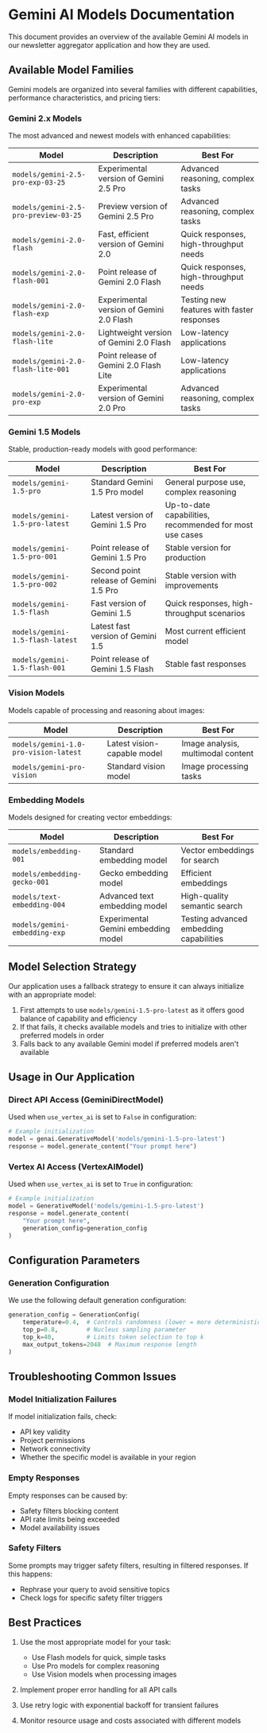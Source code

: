 # Gemini AI Models Documentation

This document provides an overview of the available Gemini AI models in our newsletter aggregator application and how they are used.

## Available Model Families

Gemini models are organized into several families with different capabilities, performance characteristics, and pricing tiers:

### Gemini 2.x Models

The most advanced and newest models with enhanced capabilities:

| Model | Description | Best For |
|-------|-------------|----------|
| `models/gemini-2.5-pro-exp-03-25` | Experimental version of Gemini 2.5 Pro | Advanced reasoning, complex tasks |
| `models/gemini-2.5-pro-preview-03-25` | Preview version of Gemini 2.5 Pro | Advanced reasoning, complex tasks |
| `models/gemini-2.0-flash` | Fast, efficient version of Gemini 2.0 | Quick responses, high-throughput needs |
| `models/gemini-2.0-flash-001` | Point release of Gemini 2.0 Flash | Quick responses, high-throughput needs |
| `models/gemini-2.0-flash-exp` | Experimental version of Gemini 2.0 Flash | Testing new features with faster responses |
| `models/gemini-2.0-flash-lite` | Lightweight version of Gemini 2.0 Flash | Low-latency applications |
| `models/gemini-2.0-flash-lite-001` | Point release of Gemini 2.0 Flash Lite | Low-latency applications |
| `models/gemini-2.0-pro-exp` | Experimental version of Gemini 2.0 Pro | Advanced reasoning, complex tasks |

### Gemini 1.5 Models

Stable, production-ready models with good performance:

| Model | Description | Best For |
|-------|-------------|----------|
| `models/gemini-1.5-pro` | Standard Gemini 1.5 Pro model | General purpose use, complex reasoning |
| `models/gemini-1.5-pro-latest` | Latest version of Gemini 1.5 Pro | Up-to-date capabilities, recommended for most use cases |
| `models/gemini-1.5-pro-001` | Point release of Gemini 1.5 Pro | Stable version for production |
| `models/gemini-1.5-pro-002` | Second point release of Gemini 1.5 Pro | Stable version with improvements |
| `models/gemini-1.5-flash` | Fast version of Gemini 1.5 | Quick responses, high-throughput scenarios |
| `models/gemini-1.5-flash-latest` | Latest fast version of Gemini 1.5 | Most current efficient model |
| `models/gemini-1.5-flash-001` | Point release of Gemini 1.5 Flash | Stable fast responses |

### Vision Models

Models capable of processing and reasoning about images:

| Model | Description | Best For |
|-------|-------------|----------|
| `models/gemini-1.0-pro-vision-latest` | Latest vision-capable model | Image analysis, multimodal content |
| `models/gemini-pro-vision` | Standard vision model | Image processing tasks |

### Embedding Models

Models designed for creating vector embeddings:

| Model | Description | Best For |
|-------|-------------|----------|
| `models/embedding-001` | Standard embedding model | Vector embeddings for search |
| `models/embedding-gecko-001` | Gecko embedding model | Efficient embeddings |
| `models/text-embedding-004` | Advanced text embedding model | High-quality semantic search |
| `models/gemini-embedding-exp` | Experimental Gemini embedding model | Testing advanced embedding capabilities |

## Model Selection Strategy

Our application uses a fallback strategy to ensure it can always initialize with an appropriate model:

1. First attempts to use `models/gemini-1.5-pro-latest` as it offers good balance of capability and efficiency
2. If that fails, it checks available models and tries to initialize with other preferred models in order
3. Falls back to any available Gemini model if preferred models aren't available

## Usage in Our Application

### Direct API Access (GeminiDirectModel)

Used when `use_vertex_ai` is set to `False` in configuration:

```python
# Example initialization
model = genai.GenerativeModel('models/gemini-1.5-pro-latest')
response = model.generate_content("Your prompt here")
```

### Vertex AI Access (VertexAIModel)

Used when `use_vertex_ai` is set to `True` in configuration:

```python
# Example initialization
model = GenerativeModel('models/gemini-1.5-pro-latest')
response = model.generate_content(
    "Your prompt here",
    generation_config=generation_config
)
```

## Configuration Parameters

### Generation Configuration

We use the following default generation configuration:

```python
generation_config = GenerationConfig(
    temperature=0.4,  # Controls randomness (lower = more deterministic)
    top_p=0.8,        # Nucleus sampling parameter
    top_k=40,         # Limits token selection to top k
    max_output_tokens=2048  # Maximum response length
)
```

## Troubleshooting Common Issues

### Model Initialization Failures

If model initialization fails, check:
- API key validity
- Project permissions
- Network connectivity
- Whether the specific model is available in your region

### Empty Responses

Empty responses can be caused by:
- Safety filters blocking content
- API rate limits being exceeded
- Model availability issues

### Safety Filters

Some prompts may trigger safety filters, resulting in filtered responses. If this happens:
- Rephrase your query to avoid sensitive topics
- Check logs for specific safety filter triggers

## Best Practices

1. Use the most appropriate model for your task:
   - Use Flash models for quick, simple tasks
   - Use Pro models for complex reasoning
   - Use Vision models when processing images

2. Implement proper error handling for all API calls

3. Use retry logic with exponential backoff for transient failures

4. Monitor resource usage and costs associated with different models 